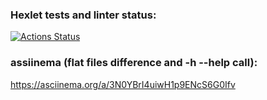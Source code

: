 ### Hexlet tests and linter status:
[![Actions Status](https://github.com/AIGelios/python-project-50/actions/workflows/hexlet-check.yml/badge.svg)](https://github.com/AIGelios/python-project-50/actions)

### assiinema (flat files difference and -h --help call):
https://asciinema.org/a/3N0YBrI4uiwH1p9ENcS6G0Ifv